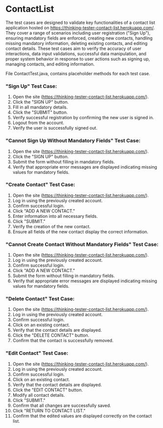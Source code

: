 # ContactList


The test cases are designed to validate key functionalities of a contact list application hosted on https://thinking-tester-contact-list.herokuapp.com/. They cover a range of scenarios including user registration ("Sign Up"), ensuring mandatory fields are enforced, creating new contacts, handling missing mandatory information, deleting existing contacts, and editing contact details. These test cases aim to verify the accuracy of user interactions, data input validations, successful data manipulation, and proper system behavior in response to user actions such as signing up, managing contacts, and editing information.

File ContactTest.java, contains placeholder methods for each test case.

### "Sign Up" Test Case:

1. Open the site (https://thinking-tester-contact-list.herokuapp.com/).
2. Click the "SIGN UP" button.
3. Fill in all mandatory details.
4. Click the "SUBMIT" button.
5. Verify successful registration by confirming the new user is signed in.
6. Logout from the account.
7. Verify the user is successfully signed out.

### "Cannot Sign Up Without Mandatory Fields" Test Case:

1. Open the site (https://thinking-tester-contact-list.herokuapp.com/).
2. Click the "SIGN UP" button.
3. Submit the form without filling in mandatory fields.
4. Verify that appropriate error messages are displayed indicating missing values for mandatory fields.

### "Create Contact" Test Case:

1. Open the site (https://thinking-tester-contact-list.herokuapp.com/).
2. Log in using the previously created account.
3. Confirm successful login.
4. Click "ADD A NEW CONTACT."
5. Enter information into all necessary fields.
6. Click "SUBMIT."
7. Verify the creation of the new contact.
8. Ensure all fields of the new contact display the correct information.

### "Cannot Create Contact Without Mandatory Fields" Test Case:

1. Open the site (https://thinking-tester-contact-list.herokuapp.com/).
2. Log in using the previously created account.
3. Confirm successful login.
4. Click "ADD A NEW CONTACT."
5. Submit the form without filling in mandatory fields.
6. Verify that appropriate error messages are displayed indicating missing values for mandatory fields.

### "Delete Contact" Test Case:

1. Open the site (https://thinking-tester-contact-list.herokuapp.com/).
2. Log in using the previously created account.
3. Confirm successful login.
4. Click on an existing contact.
5. Verify that the contact details are displayed.
6. Click the "DELETE CONTACT" button.
7. Confirm that the contact is successfully removed.

### "Edit Contact" Test Case:

1. Open the site (https://thinking-tester-contact-list.herokuapp.com/).
2. Log in using the previously created account.
3. Confirm successful login.
4. Click on an existing contact.
5. Verify that the contact details are displayed.
6. Click the "EDIT CONTACT" button.
7. Modify all contact details.
8. Click "SUBMIT."
9. Confirm that all changes are successfully saved.
10. Click "RETURN TO CONTACT LIST."
11. Confirm that the edited values are displayed correctly on the contact list.
